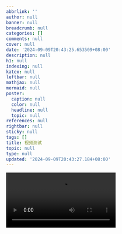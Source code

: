 ```yaml
---
abbrlink: ''
author: null
banner: null
breadcrumb: null
categories: []
comments: null
cover: null
date: '2024-09-09T20:43:25.653509+08:00'
description: null
h1: null
indexing: null
katex: null
leftbar: null
mathjax: null
mermaid: null
poster:
  caption: null
  color: null
  headline: null
  topic: null
references: null
rightbar: null
sticky: null
tags: []
title: 视频测试
topic: null
type: null
updated: '2024-09-09T20:43:27.184+08:00'
---
```

![animation.gif.mp4](https://demo-cloudflare-imgbed.pages.dev/file/BAACAgUAAyEGAASI6XYGAAIBHGbe7T1tuL_J0Y0NbiRA9JBTNY_qAAKBEwACHoz4Vv6oLRaMbWz9NgQ.mp4)

